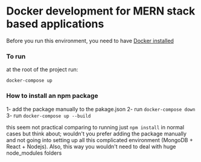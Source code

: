 # Docker development for MERN stack based applications

Before you run this environment, you need to have [Docker installed](https://docs.docker.com/get-docker/)

### To run
at the root of the project run:

`docker-compose up`

### How to install an npm package
1- add the package manually to the pakage.json
2- run `docker-compose down`
3- run `docker-compose up --build`

this seem not practical comparing to running just `npm install` in normal cases but think about; wouldn't you prefer adding the package manually and not going into setting up all this complicated environment (MongoDB + React + Nodejs). Also, this way you wouldn't need to deal with huge node_modules folders
